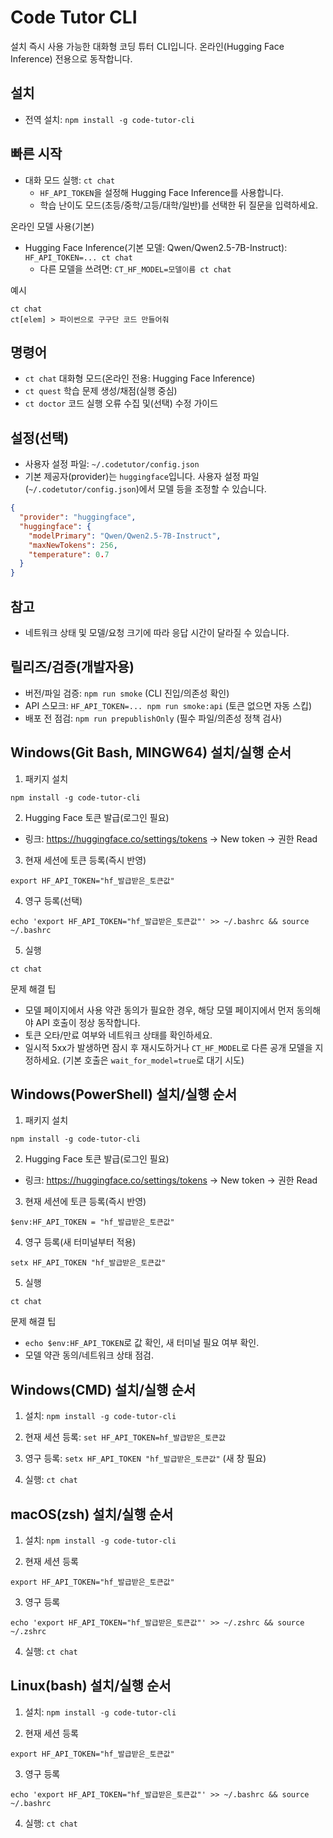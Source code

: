 ﻿# Code Tutor CLI

설치 즉시 사용 가능한 대화형 코딩 튜터 CLI입니다. 온라인(Hugging Face Inference) 전용으로 동작합니다.

## 설치

- 전역 설치: `npm install -g code-tutor-cli`

## 빠른 시작

- 대화 모드 실행: `ct chat`
  - `HF_API_TOKEN`을 설정해 Hugging Face Inference를 사용합니다.
  - 학습 난이도 모드(초등/중학/고등/대학/일반)를 선택한 뒤 질문을 입력하세요.

온라인 모델 사용(기본)
- Hugging Face Inference(기본 모델: Qwen/Qwen2.5-7B-Instruct): `HF_API_TOKEN=... ct chat`
  - 다른 모델을 쓰려면: `CT_HF_MODEL=모델이름 ct chat`

예시
```
ct chat
ct[elem] > 파이썬으로 구구단 코드 만들어줘
```

## 명령어

- `ct chat`      대화형 모드(온라인 전용: Hugging Face Inference)
- `ct quest`     학습 문제 생성/채점(실행 중심)
- `ct doctor`    코드 실행 오류 수집 및(선택) 수정 가이드

## 설정(선택)

- 사용자 설정 파일: `~/.codetutor/config.json`
- 기본 제공자(provider)는 `huggingface`입니다. 사용자 설정 파일(`~/.codetutor/config.json`)에서 모델 등을 조정할 수 있습니다.
```json
{
  "provider": "huggingface",
  "huggingface": {
    "modelPrimary": "Qwen/Qwen2.5-7B-Instruct",
    "maxNewTokens": 256,
    "temperature": 0.7
  }
}
```

## 참고

- 네트워크 상태 및 모델/요청 크기에 따라 응답 시간이 달라질 수 있습니다.

## 릴리즈/검증(개발자용)

- 버전/파일 검증: `npm run smoke` (CLI 진입/의존성 확인)
- API 스모크: `HF_API_TOKEN=... npm run smoke:api` (토큰 없으면 자동 스킵)
- 배포 전 점검: `npm run prepublishOnly` (필수 파일/의존성 정책 검사)

## Windows(Git Bash, MINGW64) 설치/실행 순서

1) 패키지 설치
```
npm install -g code-tutor-cli
```

2) Hugging Face 토큰 발급(로그인 필요)
- 링크: https://huggingface.co/settings/tokens → New token → 권한 Read

3) 현재 세션에 토큰 등록(즉시 반영)
```
export HF_API_TOKEN="hf_발급받은_토큰값"
```

4) 영구 등록(선택)
```
echo 'export HF_API_TOKEN="hf_발급받은_토큰값"' >> ~/.bashrc && source ~/.bashrc
```

5) 실행
```
ct chat
```

문제 해결 팁
- 모델 페이지에서 사용 약관 동의가 필요한 경우, 해당 모델 페이지에서 먼저 동의해야 API 호출이 정상 동작합니다.
- 토큰 오타/만료 여부와 네트워크 상태를 확인하세요.
- 일시적 5xx가 발생하면 잠시 후 재시도하거나 `CT_HF_MODEL`로 다른 공개 모델을 지정하세요. (기본 호출은 `wait_for_model=true`로 대기 시도)

## Windows(PowerShell) 설치/실행 순서

1) 패키지 설치
```
npm install -g code-tutor-cli
```

2) Hugging Face 토큰 발급(로그인 필요)
- 링크: https://huggingface.co/settings/tokens → New token → 권한 Read

3) 현재 세션에 토큰 등록(즉시 반영)
```
$env:HF_API_TOKEN = "hf_발급받은_토큰값"
```

4) 영구 등록(새 터미널부터 적용)
```
setx HF_API_TOKEN "hf_발급받은_토큰값"
```

5) 실행
```
ct chat
```

문제 해결 팁
- `echo $env:HF_API_TOKEN`로 값 확인, 새 터미널 필요 여부 확인.
- 모델 약관 동의/네트워크 상태 점검.

## Windows(CMD) 설치/실행 순서

1) 설치: `npm install -g code-tutor-cli`

2) 현재 세션 등록: `set HF_API_TOKEN=hf_발급받은_토큰값`

3) 영구 등록: `setx HF_API_TOKEN "hf_발급받은_토큰값"` (새 창 필요)

4) 실행: `ct chat`

## macOS(zsh) 설치/실행 순서

1) 설치: `npm install -g code-tutor-cli`

2) 현재 세션 등록
```
export HF_API_TOKEN="hf_발급받은_토큰값"
```

3) 영구 등록
```
echo 'export HF_API_TOKEN="hf_발급받은_토큰값"' >> ~/.zshrc && source ~/.zshrc
```

4) 실행: `ct chat`

## Linux(bash) 설치/실행 순서

1) 설치: `npm install -g code-tutor-cli`

2) 현재 세션 등록
```
export HF_API_TOKEN="hf_발급받은_토큰값"
```

3) 영구 등록
```
echo 'export HF_API_TOKEN="hf_발급받은_토큰값"' >> ~/.bashrc && source ~/.bashrc
```

4) 실행: `ct chat`
